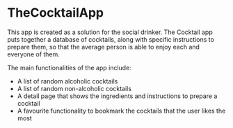 # TheCocktailApp

This app is created as a solution for the social drinker.
The Cocktail app puts together a database of cocktails, along with specific instructions to prepare them, so that the average person is able to enjoy each and everyone of them.

The main functionalities of the app include:
- A list of random alcoholic cocktails
- A list of random non-alcoholic cocktails
- A detail page that shows the ingredients and instructions to prepare a cocktail
- A favourite functionality to bookmark the cocktails that the user likes the most
